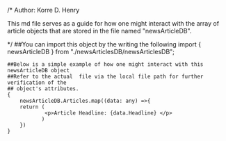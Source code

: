 /* Author: Korre D. Henry

This md file serves as a guide for how one might interact with the array of 
article objects that are stored in the file named "newsArticleDB".


*/
##You can import this object by the writing the following
import { newsArticleDB } from "./newsArticlesDB/newsArticlesDB";
    

<div className="App">

    ##Below is a simple example of how one might interact with this newsArticleDB object
    ##Refer to the actual  file via the local file path for further verification of the 
    ## object's attributes.
    {
        newsArticleDB.Articles.map((data: any) =>{
        return (
                <p>Article Headline: {data.Headline} </p>
               )
        }) 
    }

</div>